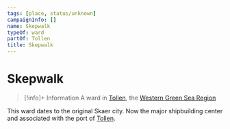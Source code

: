 ```yaml
---
tags: [place, status/unknown]
campaignInfo: []
name: Skepwalk
typeOf: ward
partOf: Tollen
title: Skepwalk
---
```


# Skepwalk
>[!info]+ Information
> A ward in [Tollen](<./tollen.md>), the [Western Green Sea Region](<../western-green-sea-region.md>)

This ward dates to the original Skaer city. Now the major shipbuilding center and associated with the port of [Tollen](<./tollen.md>). 